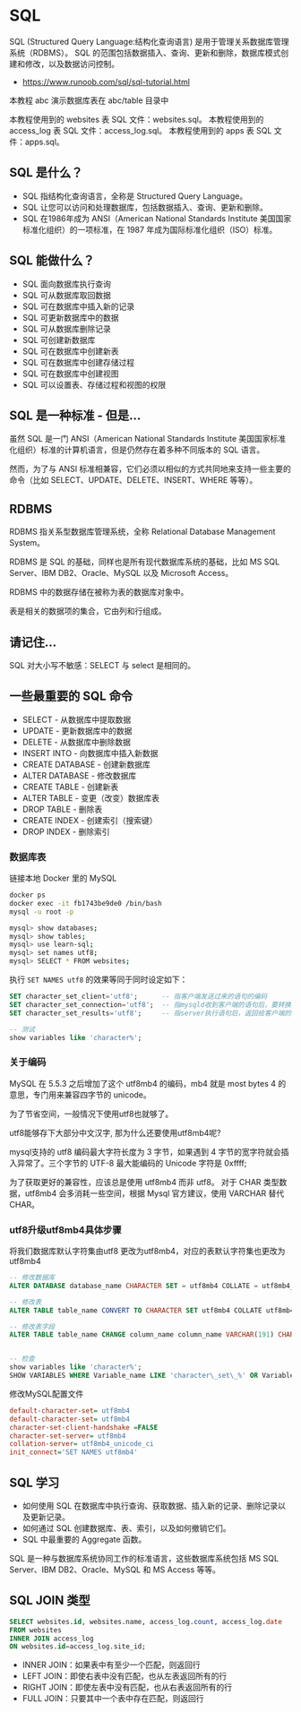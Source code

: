 # SQL

SQL (Structured Query Language:结构化查询语言) 是用于管理关系数据库管理系统（RDBMS）。 SQL 的范围包括数据插入、查询、更新和删除，数据库模式创建和修改，以及数据访问控制。

- https://www.runoob.com/sql/sql-tutorial.html

本教程 abc 演示数据库表在 abc/table 目录中

本教程使用到的 websites 表 SQL 文件：websites.sql。
本教程使用到的 access_log 表 SQL 文件：access_log.sql。
本教程使用到的 apps 表 SQL 文件：apps.sql。

## SQL 是什么？

- SQL 指结构化查询语言，全称是 Structured Query Language。
- SQL 让您可以访问和处理数据库，包括数据插入、查询、更新和删除。
- SQL 在1986年成为 ANSI（American National Standards Institute 美国国家标准化组织）的一项标准，在 1987 年成为国际标准化组织（ISO）标准。

## SQL 能做什么？

- SQL 面向数据库执行查询
- SQL 可从数据库取回数据
- SQL 可在数据库中插入新的记录
- SQL 可更新数据库中的数据
- SQL 可从数据库删除记录
- SQL 可创建新数据库
- SQL 可在数据库中创建新表
- SQL 可在数据库中创建存储过程
- SQL 可在数据库中创建视图
- SQL 可以设置表、存储过程和视图的权限

## SQL 是一种标准 - 但是...

虽然 SQL 是一门 ANSI（American National Standards Institute 美国国家标准化组织）标准的计算机语言，但是仍然存在着多种不同版本的 SQL 语言。

然而，为了与 ANSI 标准相兼容，它们必须以相似的方式共同地来支持一些主要的命令（比如 SELECT、UPDATE、DELETE、INSERT、WHERE 等等）。

## RDBMS

RDBMS 指关系型数据库管理系统，全称 Relational Database Management System。

RDBMS 是 SQL 的基础，同样也是所有现代数据库系统的基础，比如 MS SQL Server、IBM DB2、Oracle、MySQL 以及 Microsoft Access。

RDBMS 中的数据存储在被称为表的数据库对象中。

表是相关的数据项的集合，它由列和行组成。

## 请记住...

SQL 对大小写不敏感：SELECT 与 select 是相同的。

## 一些最重要的 SQL 命令

- SELECT - 从数据库中提取数据
- UPDATE - 更新数据库中的数据
- DELETE - 从数据库中删除数据
- INSERT INTO - 向数据库中插入新数据
- CREATE DATABASE - 创建新数据库
- ALTER DATABASE - 修改数据库
- CREATE TABLE - 创建新表
- ALTER TABLE - 变更（改变）数据库表
- DROP TABLE - 删除表
- CREATE INDEX - 创建索引（搜索键）
- DROP INDEX - 删除索引

### 数据库表

链接本地 Docker 里的 MySQL

```bash
docker ps
docker exec -it fb1743be9de0 /bin/bash
mysql -u root -p

mysql> show databases;
mysql> show tables;
mysql> use learn-sql;
mysql> set names utf8;
mysql> SELECT * FROM websites;
```

执行 `SET NAMES utf8` 的效果等同于同时设定如下：

```SQL
SET character_set_client='utf8';      -- 指客户端发送过来的语句的编码
SET character_set_connection='utf8';  -- 指mysqld收到客户端的语句后，要转换到的编码
SET character_set_results='utf8';     -- 指server执行语句后，返回给客户端的数据的编码

-- 测试
show variables like 'character%';
```

### 关于编码

MySQL 在 5.5.3 之后增加了这个 utf8mb4 的编码，mb4 就是 most bytes 4 的意思，专门用来兼容四字节的 unicode。

为了节省空间，一般情况下使用utf8也就够了。

utf8能够存下大部分中文汉字, 那为什么还要使用utf8mb4呢?

mysql支持的 utf8 编码最大字符长度为 3 字节，如果遇到 4 字节的宽字符就会插入异常了。三个字节的 UTF-8 最大能编码的 Unicode 字符是 0xffff;

为了获取更好的兼容性，应该总是使用 utf8mb4 而非 utf8。 对于 CHAR 类型数据，utf8mb4 会多消耗一些空间，根据 Mysql 官方建议，使用 VARCHAR 替代 CHAR。

### utf8升级utf8mb4具体步骤

将我们数据库默认字符集由utf8 更改为utf8mb4，对应的表默认字符集也更改为utf8mb4

```SQL
-- 修改数据库
ALTER DATABASE database_name CHARACTER SET = utf8mb4 COLLATE = utf8mb4_unicode_ci;

-- 修改表
ALTER TABLE table_name CONVERT TO CHARACTER SET utf8mb4 COLLATE utf8mb4_unicode_ci;  

-- 修改表字段
ALTER TABLE table_name CHANGE column_name column_name VARCHAR(191) CHARACTER SET utf8mb4 COLLATE utf8mb4_unicode_ci;  


-- 检查
show variables like 'character%';
SHOW VARIABLES WHERE Variable_name LIKE 'character\_set\_%' OR Variable_name LIKE 'collation%';
```

修改MySQL配置文件

```ini
default-character-set= utf8mb4
default-character-set= utf8mb4
character-set-client-handshake =FALSE
character-set-server= utf8mb4
collation-server= utf8mb4_unicode_ci 
init_connect='SET NAMES utf8mb4'
```


## SQL 学习

- 如何使用 SQL 在数据库中执行查询、获取数据、插入新的记录、删除记录以及更新记录。
- 如何通过 SQL 创建数据库、表、索引，以及如何撤销它们。
- SQL 中最重要的 Aggregate 函数。

SQL 是一种与数据库系统协同工作的标准语言，这些数据库系统包括 MS SQL Server、IBM DB2、Oracle、MySQL 和 MS Access 等等。

## SQL JOIN 类型

```SQL
SELECT websites.id, websites.name, access_log.count, access_log.date
FROM websites
INNER JOIN access_log
ON websites.id=access_log.site_id;
```

- INNER JOIN：如果表中有至少一个匹配，则返回行
- LEFT JOIN：即使右表中没有匹配，也从左表返回所有的行
- RIGHT JOIN：即使左表中没有匹配，也从右表返回所有的行
- FULL JOIN：只要其中一个表中存在匹配，则返回行
